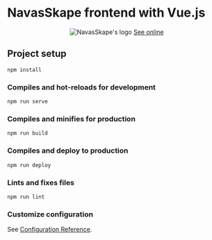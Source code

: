 # NavasSkape frontend with Vue.js

<div align="center">
  <img src="https://github.com/felmarlop/riverside/blob/master/src/assets/img/logo.png?raw=true" alt="NavasSkape's logo"/>
  <a href="https://felmarlop.github.io/navasskape/" target="_blank">See online</a>
</div>

## Project setup
```
npm install
```

### Compiles and hot-reloads for development
```
npm run serve
```

### Compiles and minifies for production
```
npm run build
```

### Compiles and deploy to production
```
npm run deploy
```

### Lints and fixes files
```
npm run lint
```

### Customize configuration
See [Configuration Reference](https://cli.vuejs.org/config/).
